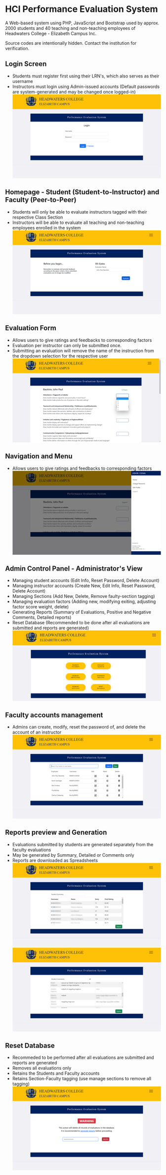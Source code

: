 # HCI Performance Evaluation System

A Web-based system using PHP, JavaScript and Bootstrap used by approx. 2000 students and 40 teaching and non-teaching employees of Headwaters College - Elizabeth Campus Inc.

Source codes are intentionally hidden. Contact the institution for verification.

## Login Screen
- Students must register first using their LRN's, which also serves as their username
- Instructors must login using Admin-issued accounts (Default passwords are system-generated and may be changed once logged-in)
![Login](https://github.com/MarOmay/pes_hci/blob/main/login_screen.png)

## Homepage - Student (Student-to-Instructor) and Faculty (Peer-to-Peer)
- Students will only be able to evaluate instructors tagged with their respective Class Section
- Instructors will be able to evaluate all teaching and non-teaching employees enrolled in the system
![Homepage](https://github.com/MarOmay/pes_hci/blob/main/homepage.png)

## Evaluation Form
- Allows users to give ratings and feedbacks to corresponding factors
- Evaluation per instructor can only be submitted once. 
- Submitting an evaluation will remove the name of the instruction from the dropdown selection for the respective user
![Homepage](https://github.com/MarOmay/pes_hci/blob/main/eval_form.png)

## Navigation and Menu
- Allows users to give ratings and feedbacks to corresponding factors
![Homepage](https://github.com/MarOmay/pes_hci/blob/main/nav.png)

## Admin Control Panel - Administrator's View
- Managing student accounts (Edit Info, Reset Password, Delete Account)
- Managing instructor accounts (Create New, Edit Info, Reset Password, Delete Account)
- Managing Sections (Add New, Delete, Remove faulty-section tagging)
- Managing evaluation factors (Adding new, modifying exiting, adjusting factor score weight, delete)
- Generating Reports (Summary of Evaluations, Positive and Negative Comments, Detailed reports)
- Reset Database (Recommended to be done after all evaluations are submitted and reports are generated)
![Control](https://github.com/MarOmay/pes_hci/blob/main/admin_home.png)

## Faculty accounts management
- Admins can create, modify, reset the password of, and delete the account of an instructor
![Homepage](https://github.com/MarOmay/pes_hci/blob/main/manage_emp.png)

## Reports preview and Generation
- Evaluations submitted by students are generated separately from the faculty evaluations
- May be generated by Summary, Detailed or Comments only
- Reports are downloaded as Spreadsheets
![Homepage](https://github.com/MarOmay/pes_hci/blob/main/report_summary.png)
![Homepage](https://github.com/MarOmay/pes_hci/blob/main/report_comments.png)

## Reset Database
- Recommeded to be performed after all evaluations are submitted and reports are generated
- Removes all evaluations only
- Retains the Students and Faculty accounts
- Retains Section-Faculty tagging (use manage sections to remove all tagging)
![Homepage](https://github.com/MarOmay/pes_hci/blob/main/reset_db.png)

